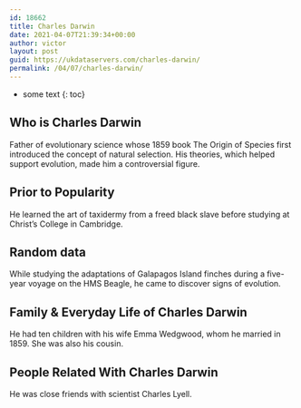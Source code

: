 ```yaml
---
id: 18662
title: Charles Darwin
date: 2021-04-07T21:39:34+00:00
author: victor
layout: post
guid: https://ukdataservers.com/charles-darwin/
permalink: /04/07/charles-darwin/
---
```


* some text
{: toc}


## Who is Charles Darwin



Father of evolutionary science whose 1859 book The Origin of Species first introduced the concept of natural selection. His theories, which helped support evolution, made him a controversial figure.

                
                
                
## Prior to Popularity



He learned the art of taxidermy from a freed black slave before studying at Christ&#8217;s College in Cambridge.

                
                
                
## Random data



While studying the adaptations of Galapagos Island finches during a five-year voyage on the HMS Beagle, he came to discover signs of evolution.

                
                
                
## Family & Everyday Life of Charles Darwin



He had ten children with his wife Emma Wedgwood, whom he married in 1859. She was also his cousin.

                
                
                
## People Related With Charles Darwin



He was close friends with scientist Charles Lyell.

                
              
            
          
          
          